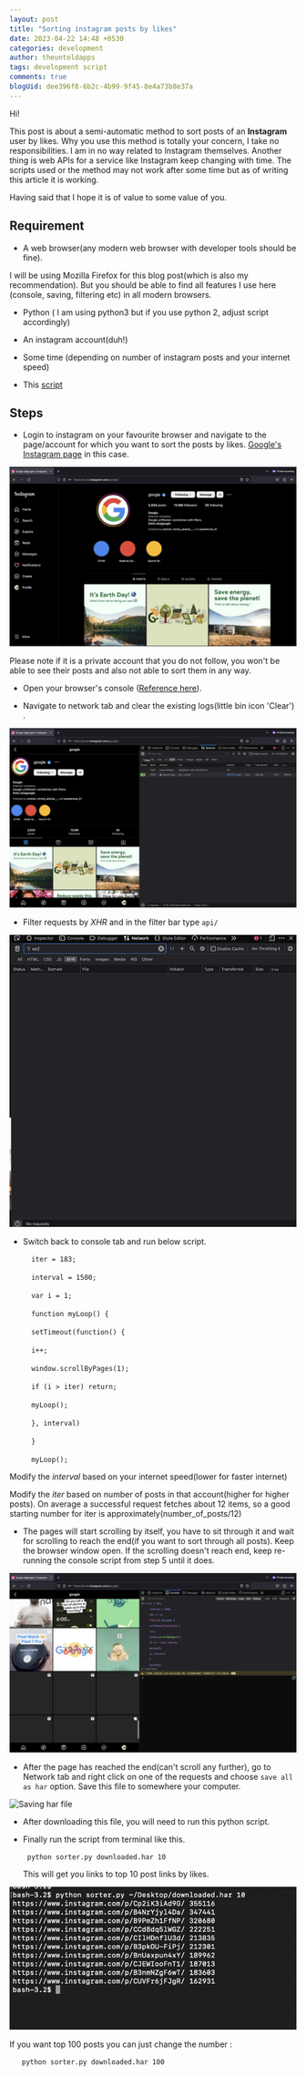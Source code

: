 ```yaml
---
layout: post
title: "Sorting instagram posts by likes"
date: 2023-04-22 14:48 +0530
categories: development
author: theuntoldapps
tags: development script
comments: true
blogUid: dee396f8-6b2c-4b99-9f45-8e4a73b8e37a
---
```


Hi!

This post is about a semi-automatic method to sort posts of an **Instagram** user by likes. Why you use this method is totally your concern, I take no responsibilities. I am in no way related to Instagram themselves.
Another thing is web APIs for a service like Instagram keep changing with time. The scripts used or the method may not work after some time but as of writing this article it is working.

Having said that I hope it is of value to some value of you.

## Requirement

- A web browser(any modern web browser with developer tools should be fine).

I will be using Mozilla Firefox for this blog post(which is also my recommendation). But you should be able to find all features I use here (console, saving, filtering etc) in all modern browsers.

- Python ( I am using python3 but if you use python 2, adjust script accordingly)

- An instagram account(duh!)

- Some time (depending on number of instagram posts and your internet speed)

- This [script](https://gist.github.com/theuntoldapps/9c355e892a9f606e7c385b823da8a826)


## Steps

- Login to instagram on your favourite browser and navigate to the page/account for which you want to sort the posts by likes. 
[Google's Instagram page](https://www.instagram.com/google/) in this case.

![Instagram web page](/assets/images/sorting-instagram-posts-by-likes/instapage.png)

Please note if it is a private account that you do not follow, you won't be able to see their posts and also not able to sort them in any way.

- Open your browser's console ([Reference here](https://balsamiq.com/support/faqs/browserconsole/)).

- Navigate to network tab and clear the existing logs(little bin icon 'Clear') .

![Clear logs option](/assets/images/sorting-instagram-posts-by-likes/clear.png)

- Filter requests by *XHR* and in the filter bar type `api/`

![Filter by xhr](/assets/images/sorting-instagram-posts-by-likes/xhr.png)

- Switch back to console tab and run below script.

	    iter = 183;
	    
	    interval = 1500;
	    
	    var i = 1;
	    
	    function myLoop() {
	    
	    setTimeout(function() {
	    
	    i++;
	    
	    window.scrollByPages(1);
	    
	    if (i > iter) return;
	    
	    myLoop();
	    
	    }, interval)
	    
	    }
	    
	    myLoop();

  

Modify the *interval* based on your internet speed(lower for faster internet)

Modify the *iter* based on number of posts in that account(higher for higher posts). On average a successful request fetches about 12 items, so a good starting number for iter is approximately(number_of_posts/12)

- The pages will start scrolling by itself, you have to sit through it and wait for scrolling to reach the end(if you want to sort through all posts). Keep the browser window open. If the scrolling doesn't reach end, keep re-running the console script from step 5 until it does.

![Console script running](/assets/images/sorting-instagram-posts-by-likes/console.png)

- After the page has reached the end(can't scroll any further), go to Network tab and right click on one of the requests and choose `save all as har` option. Save this file to somewhere your computer.

![Saving har file](/assets/images/sorting-instagram-posts-by-likes/savehar.png)

- After downloading this file, you will need to run this python script. 
- Finally run the script from terminal like this. 
	
       python sorter.py downloaded.har 10

  This will get you links to top 10 post links by likes.

![Running the script](/assets/images/sorting-instagram-posts-by-likes/scipt.png)

If you want top 100 posts you can just change the number  :

       python sorter.py downloaded.har 100


